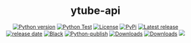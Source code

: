 <h1 align="center">ytube-api</h1>

<p align="center">
<a href="#"><img alt="Python version" src="https://img.shields.io/pypi/pyversions/ytube-api"/></a>
<a href="https://github.com/Simatwa/ytube-api/actions/workflows/python-test.yml"><img src="https://github.com/Simatwa/ytube-api/actions/workflows/python-test.yml/badge.svg" alt="Python Test"/></a>
<a href="LICENSE"><img alt="License" src="https://img.shields.io/static/v1?logo=GPL&color=Blue&message=GPLv3&label=License"/></a>
<a href="https://pypi.org/project/ytube-api"><img alt="PyPi" src="https://img.shields.io/pypi/v/ytube-api"></a>
<a href="https://github.com/Simatwa/ytube-api/releases"><img src="https://img.shields.io/github/v/release/Simatwa/ytube-api?label=Release&logo=github" alt="Latest release"></img></a>
<a href="https://github.com/Simatwa/ytube-api/releases"><img src="https://img.shields.io/github/release-date/Simatwa/ytube-api?label=Release date&logo=github" alt="release date"></img></a>
<a href="https://github.com/psf/black"><img alt="Black" src="https://img.shields.io/badge/code%20style-black-000000.svg"/></a>
<a href="https://github.com/Simatwa/ytube-api/actions/workflows/python-publish.yml"><img src="https://github.com/Simatwa/ytube-api/actions/workflows/python-publish.yml/badge.svg" alt="Python-publish"/></a>
<a href="https://pepy.tech/project/ytube-api"><img src="https://static.pepy.tech/personalized-badge/ytube-api?period=total&units=international_system&left_color=grey&right_color=blue&left_text=Downloads" alt="Downloads"></a>
<a href="https://github.com/Simatwa/ytube-api/releases/latest"><img src="https://img.shields.io/github/downloads/Simatwa/ytube-api/total?label=Asset%20Downloads&color=success" alt="Downloads"></img></a>
<a href="https://hits.seeyoufarm.com"><img src="https://hits.seeyoufarm.com/api/count/incr/badge.svg?url=https%3A%2F%2Fgithub.com/Simatwa/ytube-api"/></a>
</p>
